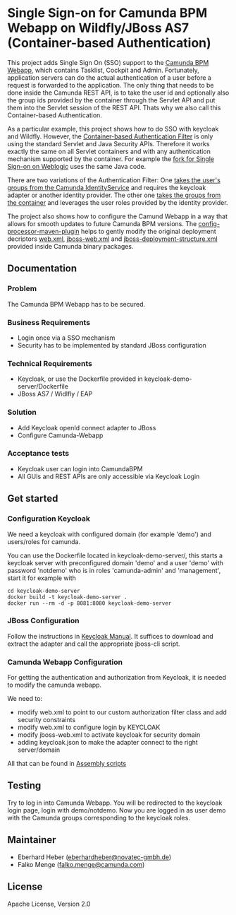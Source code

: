 # Single Sign-on for Camunda BPM Webapp on Wildfly/JBoss AS7 (Container-based Authentication)

This project adds Single Sign On (SSO) support to the [Camunda BPM Webapp](https://docs.camunda.org/manual/latest/webapps/), which contains Tasklist, Cockpit and Admin.
Fortunately, application servers can do the actual authentication of a user before a request is forwarded to the application.
The only thing that needs to be done inside the Camunda REST API, is to take the user id and optionally also the group ids provided by the container through the Servlet API and put them into the Servlet session of the REST API.
Thats why we also call this Container-based Authentication.

As a particular example, this project shows how to do SSO with keycloak and Wildfly.
However, the [Container-based Authentication Filter](src/main/java/de/novatec/bpm/webapp/impl/security/auth/ContainerBasedUserAuthenticationFilter.java)
is only using the standard Servlet and Java Security APIs.
Therefore it works exactly the same on all Servlet containers and with any authentication mechanism supported by the container.
For example the [fork for Single Sign-on on Weblogic](https://github.com/camunda-consulting/camunda-sso-weblogic/) uses the same Java code.

There are two variations of the Authentication Filter:
One [takes the user's groups from the Camunda IdentityService](src/main/java/de/novatec/bpm/webapp/impl/security/auth/ContainerBasedUserAuthenticationFilter.java)
and requires the keycloak adapter or another identity provider.
The other one [takes the groups from the container](src/main/java/de/novatec/bpm/webapp/impl/security/auth/ContainerBasedUserAndGroupsAuthenticationFilter.java)
and leverages the user roles provided by the identity provider.

The project also shows how to configure the Camund Webapp in a way that allows for smooth updates to future Camunda BPM versions.
The [config-processor-maven-plugin](https://github.com/lehphyro/maven-config-processor-plugin)
helps to gently modify the original deployment decriptors
[web.xml](src/assembly/web.updates.xml),
[jboss-web.xml](src/assembly/jboss-web.updates.xml)
and [jboss-deployment-structure.xml](src/assembly/jboss-deployment-structure.updates.xml)
provided inside Camunda binary packages.


## Documentation

### Problem

The Camunda BPM Webapp has to be secured.

### Business Requirements

* Login once via a SSO mechanism
* Security has to be implemented by standard JBoss configuration

### Technical Requirements

* Keycloak, or use the Dockerfile provided in keycloak-demo-server/Dockerfile
* JBoss AS7 / Widlfly / EAP

### Solution

* Add Keycloak openId connect adapter to JBoss
* Configure Camunda-Webapp

### Acceptance tests

* Keycloak user can login into CamundaBPM
* All GUIs and REST APIs are only accessible via Keycloak Login

## Get started

### Configuration Keycloak

We need a keycloak with configured domain (for example 'demo') and users/roles for camunda.

You can use the Dockerfile located in keycloak-demo-server/, this starts a keycloak server with preconfigured domain 'demo' and a user 'demo' with password 'notdemo' who is in roles 'camunda-admin' and 'management', start it for example with
```{r, engine='bash', count_lines}
cd keycloak-demo-server
docker build -t keycloak-demo-server .
docker run --rm -d -p 8081:8080 keycloak-demo-server
```

### JBoss Configuration

Follow the instructions in [Keycloak Manual](http://www.keycloak.org/docs/3.0/securing_apps/topics/oidc/java/jboss-adapter.html).
It suffices to download and extract the adapter and call the appropriate jboss-cli script.

### Camunda Webapp Configuration
For getting the authentication and authorization from Keycloak, it is needed to modify the camunda webapp.

We need to:

- modify web.xml to point to our custom authorization filter class and add security constraints
- modify web.xml to configure login by KEYCLOAK
- modify jboss-web.xml to activate keycloak for security domain
- adding keycloak.json to make the adapter connect to the right server/domain

All that can be found in [Assembly scripts](src/assembly/)

## Testing

Try to log in into Camunda Webapp.
You will be redirected to the keycloak login page, login with demo/notdemo.
Now you are logged in as user demo with the Camunda groups corresponding to the keycloak roles.

## Maintainer

- Eberhard Heber (eberhardheber@novatec-gmbh.de)
- Falko Menge (falko.menge@camunda.com)

## License

Apache License, Version 2.0
